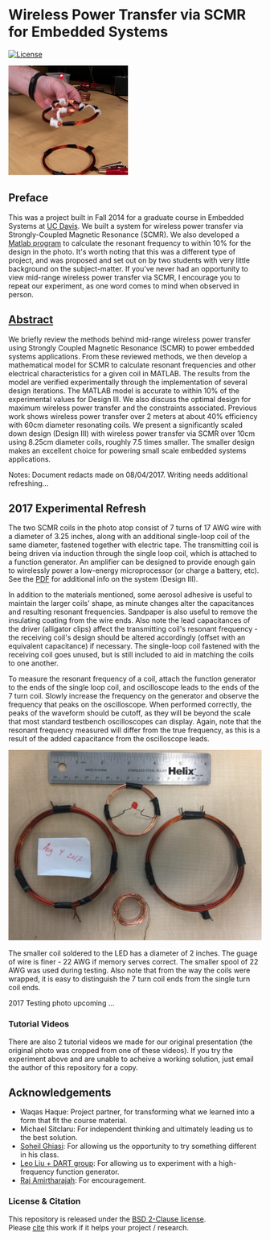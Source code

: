 # Wireless Power Transfer via SCMR for Embedded Systems
[![License](https://img.shields.io/badge/license-BSD-blue.svg?style=plastic)](LICENSE)

![image](SCMR.png)

## Preface
This was a project built in Fall 2014 for a graduate course in Embedded Systems at [UC Davis](http://www.ece.ucdavis.edu). We built a system for wireless power transfer via Strongly-Coupled Magnetic Resonance (SCMR). We also developed a [Matlab program](SCMR.m) to calculate the resonant frequency to within 10% for the design in the photo. It's worth noting that this was a different type of project, and was proposed and set out on by two students with very little background on the subject-matter. If you've never had an opportunity to view mid-range wireless power transfer via SCMR, I encourage you to repeat our experiment, as one word comes to mind when observed in person.

## [Abstract](SCMR4EmbdSys.pdf)
We briefly review the methods behind mid-range wireless power transfer using Strongly Coupled Magnetic Resonance (SCMR) to power embedded systems applications. From these reviewed methods, we then develop a mathematical model for SCMR to calculate resonant frequencies and other electrical characteristics for a given coil in MATLAB. The results from the model are verified experimentally through the implementation of several design iterations. The MATLAB model is accurate to within 10% of the experimental values for Design III. We also discuss the optimal design for maximum wireless power transfer and the constraints associated. Previous work shows wireless power transfer over 2 meters at about 40% efficiency with 60cm diameter resonating coils. We present a significantly scaled down design (Design III) with wireless power transfer via SCMR over 10cm using 8.25cm diameter coils, roughly 7.5 times smaller. The smaller design makes an excellent choice for powering small scale embedded systems applications.

Notes: Document redacts made on 08/04/2017. Writing needs additional refreshing...

## 2017 Experimental Refresh
The two SCMR coils in the photo atop consist of 7 turns of 17 AWG wire with a diameter of 3.25 inches, along with an additional single-loop coil of the same diameter, fastened together with electric tape. The transmitting coil is being driven via induction through the single loop coil, which is attached to a function generator. An amplifier can be designed to provide enough gain to wirelessly power a low-energy microprocessor (or charge a battery, etc). See the [PDF](SCMR4EmbdSys.pdf) for additional info on the system (Design III).  

In addition to the materials mentioned, some aerosol adhesive is useful to maintain the larger coils' shape, as minute changes alter the capacitances and resulting resonant frequencies. Sandpaper is also useful to remove the insulating coating from the wire ends. Also note the lead capacitances of the driver (alligator clips) affect the transmitting coil's resonant frequency - the receiving coil's design should be altered accordingly (offset with an equivalent capacitance) if necessary. The single-loop coil fastened with the receiving coil goes unused, but is still included to aid in matching the coils to one another. 

To measure the resonant frequency of a coil, attach the function generator to the ends of the single loop coil, and oscilloscope leads to the ends of the 7 turn coil. Slowly increase the frequency on the generator and observe the frequency that peaks on the oscilloscope. When performed correctly, the peaks of the waveform should be cutoff, as they will be beyond the scale that most standard testbench oscilloscopes can display. Again, note that the resonant frequency measured will differ from the true frequency, as this is a result of the added capacitance from the oscilloscope leads. 

![image](SCMR_2017.JPG)

The smaller coil soldered to the LED has a diameter of 2 inches. The guage of wire is finer - 22 AWG if memory serves correct. The smaller spool of 22 AWG was used during testing.
Also note that from the way the coils were wrapped, it is easy to distinguish the 7 turn coil ends from the single turn coil ends.

2017 Testing photo upcoming ...

### Tutorial Videos
There are also 2 tutorial videos we made for our original presentation (the original photo was cropped from one of these videos). 
If you try the experiment above and are unable to acheive a working solution, just email the author of this repository for a copy.

## Acknowledgements
- Waqas Haque: Project partner, for transforming what we learned into a form that fit the course material.
- Michael Sitclaru: For independent thinking and ultimately leading us to the best solution.
- [Soheil Ghiasi](http://www.ece.ucdavis.edu/~soheil/): For allowing us the opportunity to try something different in his class.
- [Leo Liu + DART group](https://faculty.engineering.ucdavis.edu/liu/): For allowing us to experiment with a high-frequency function generator.
- [Raj Amirtharajah](http://www.ece.ucdavis.edu/~ramirtha/promotion/amirtharajah_record.html): For encouragement.

### License & Citation
This repository is released under the [BSD 2-Clause license](LICENSE).  
Please [cite](Citation.md) this work if it helps your project / research.
